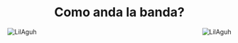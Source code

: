 <h1 align="center">Como anda la banda?</h1>

<div>

<p><img align="left" src="https://github-readme-stats.vercel.app/api/top-langs?username=LilAguh&show_icons=true&locale=en&layout=compact" alt="LilAguh" /></p>
<p>&nbsp;<img align="right" src="https://github-readme-stats.vercel.app/api?username=LilAguh&show_icons=true&locale=en" alt="LilAguh" /></p>
</div>
